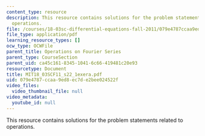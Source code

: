 ```yaml
---
content_type: resource
description: This resource contains solutions for the problem statements related to
  operations.
file: /courses/18-03sc-differential-equations-fall-2011/079e4787ccaa9ed8ec7de2bee024522f_MIT18_03SCF11_s22_1exera.pdf
file_type: application/pdf
learning_resource_types: []
ocw_type: OCWFile
parent_title: Operations on Fourier Series
parent_type: CourseSection
parent_uid: ca45c161-8345-1041-6c66-419481c20e93
resourcetype: Document
title: MIT18_03SCF11_s22_1exera.pdf
uid: 079e4787-ccaa-9ed8-ec7d-e2bee024522f
video_files:
  video_thumbnail_file: null
video_metadata:
  youtube_id: null
---
```

This resource contains solutions for the problem statements related to operations.

